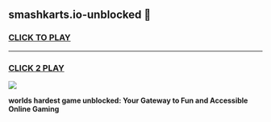 
## smashkarts.io-unblocked 👋
<h3>
<a href="https://premium.freeplayer.one?title=smashkarts.io-unblocked&ref=14F">CLICK TO PLAY</a></h3>
<hr>

<h3>
<a href="https://premium.freeplayer.one?title=smashkarts.io-unblocked&ref=14F">CLICK 2 PLAY</a>
  
</h3>

<a href="https://premium.freeplayer.one?title=smashkarts.io-unblocked&ref=12F/"><img src="https://clearcache.store/games.png"></a>


**worlds hardest game unblocked: Your Gateway to Fun and Accessible Online Gaming**
